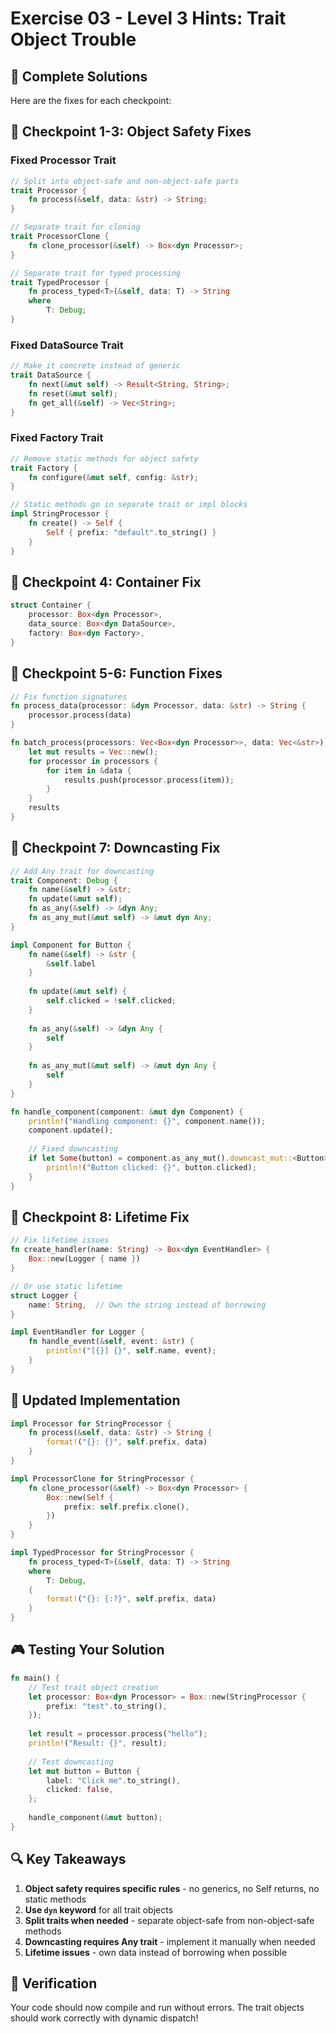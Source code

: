 # Exercise 03 - Level 3 Hints: Trait Object Trouble

## 🎯 Complete Solutions

Here are the fixes for each checkpoint:

## 🔧 Checkpoint 1-3: Object Safety Fixes

### Fixed Processor Trait
```rust
// Split into object-safe and non-object-safe parts
trait Processor {
    fn process(&self, data: &str) -> String;
}

// Separate trait for cloning
trait ProcessorClone {
    fn clone_processor(&self) -> Box<dyn Processor>;
}

// Separate trait for typed processing
trait TypedProcessor {
    fn process_typed<T>(&self, data: T) -> String
    where
        T: Debug;
}
```

### Fixed DataSource Trait
```rust
// Make it concrete instead of generic
trait DataSource {
    fn next(&mut self) -> Result<String, String>;
    fn reset(&mut self);
    fn get_all(&self) -> Vec<String>;
}
```

### Fixed Factory Trait
```rust
// Remove static methods for object safety
trait Factory {
    fn configure(&mut self, config: &str);
}

// Static methods go in separate trait or impl blocks
impl StringProcessor {
    fn create() -> Self {
        Self { prefix: "default".to_string() }
    }
}
```

## 🔧 Checkpoint 4: Container Fix

```rust
struct Container {
    processor: Box<dyn Processor>,
    data_source: Box<dyn DataSource>,
    factory: Box<dyn Factory>,
}
```

## 🔧 Checkpoint 5-6: Function Fixes

```rust
// Fix function signatures
fn process_data(processor: &dyn Processor, data: &str) -> String {
    processor.process(data)
}

fn batch_process(processors: Vec<Box<dyn Processor>>, data: Vec<&str>) -> Vec<String> {
    let mut results = Vec::new();
    for processor in processors {
        for item in &data {
            results.push(processor.process(item));
        }
    }
    results
}
```

## 🔧 Checkpoint 7: Downcasting Fix

```rust
// Add Any trait for downcasting
trait Component: Debug {
    fn name(&self) -> &str;
    fn update(&mut self);
    fn as_any(&self) -> &dyn Any;
    fn as_any_mut(&mut self) -> &mut dyn Any;
}

impl Component for Button {
    fn name(&self) -> &str {
        &self.label
    }
    
    fn update(&mut self) {
        self.clicked = !self.clicked;
    }
    
    fn as_any(&self) -> &dyn Any {
        self
    }
    
    fn as_any_mut(&mut self) -> &mut dyn Any {
        self
    }
}

fn handle_component(component: &mut dyn Component) {
    println!("Handling component: {}", component.name());
    component.update();
    
    // Fixed downcasting
    if let Some(button) = component.as_any_mut().downcast_mut::<Button>() {
        println!("Button clicked: {}", button.clicked);
    }
}
```

## 🔧 Checkpoint 8: Lifetime Fix

```rust
// Fix lifetime issues
fn create_handler(name: String) -> Box<dyn EventHandler> {
    Box::new(Logger { name })
}

// Or use static lifetime
struct Logger {
    name: String,  // Own the string instead of borrowing
}

impl EventHandler for Logger {
    fn handle_event(&self, event: &str) {
        println!("[{}] {}", self.name, event);
    }
}
```

## 🔧 Updated Implementation

```rust
impl Processor for StringProcessor {
    fn process(&self, data: &str) -> String {
        format!("{}: {}", self.prefix, data)
    }
}

impl ProcessorClone for StringProcessor {
    fn clone_processor(&self) -> Box<dyn Processor> {
        Box::new(Self {
            prefix: self.prefix.clone(),
        })
    }
}

impl TypedProcessor for StringProcessor {
    fn process_typed<T>(&self, data: T) -> String
    where
        T: Debug,
    {
        format!("{}: {:?}", self.prefix, data)
    }
}
```

## 🎮 Testing Your Solution

```rust
fn main() {
    // Test trait object creation
    let processor: Box<dyn Processor> = Box::new(StringProcessor {
        prefix: "test".to_string(),
    });
    
    let result = processor.process("hello");
    println!("Result: {}", result);
    
    // Test downcasting
    let mut button = Button {
        label: "Click me".to_string(),
        clicked: false,
    };
    
    handle_component(&mut button);
}
```

## 🔍 Key Takeaways

1. **Object safety requires specific rules** - no generics, no Self returns, no static methods
2. **Use `dyn` keyword** for all trait objects
3. **Split traits when needed** - separate object-safe from non-object-safe methods
4. **Downcasting requires Any trait** - implement it manually when needed
5. **Lifetime issues** - own data instead of borrowing when possible

## 🎯 Verification

Your code should now compile and run without errors. The trait objects should work correctly with dynamic dispatch!